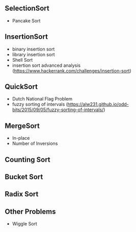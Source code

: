 SelectionSort
----
  * Pancake Sort

InsertionSort
----
  * binary insertion sort
  * library insertion sort
  * Shell Sort
  * insertion sort advanced analysis (https://www.hackerrank.com/challenges/insertion-sort)

QuickSort
----
  * Dutch National Flag Problem
  * fuzzy sorting of intervals (https://alw231.github.io/odd-bits/2015/09/05/fuzzy-sorting-of-intervals/)

MergeSort
----
  * In-place
  * Number of Inversions

Counting Sort
----

Bucket Sort
----

Radix Sort
----

Other Problems
----
  * Wiggle Sort
